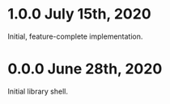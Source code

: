 # 1.0.0 July 15th, 2020

Initial, feature-complete implementation.

# 0.0.0 June 28th, 2020

Initial library shell.
